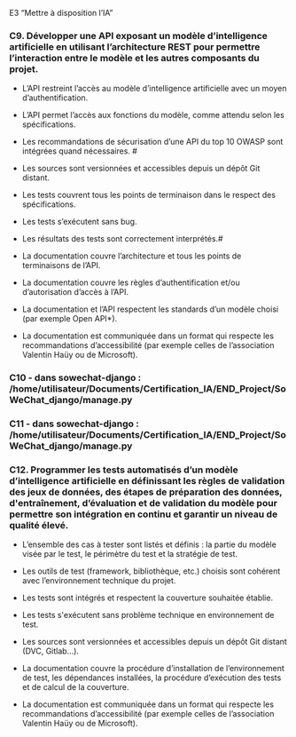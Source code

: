 E3 “Mettre à disposition l’IA”

### C9. Développer une API exposant un modèle d’intelligence artificielle en utilisant l’architecture REST pour permettre l’interaction entre le modèle et les autres composants du projet.

- L’API restreint l’accès au modèle d’intelligence artificielle avec un moyen d’authentification.

- L’API permet l’accès aux fonctions du modèle, comme attendu selon les spécifications.

- Les recommandations de sécurisation d’une API du top 10 OWASP sont intégrées quand nécessaires. #

- Les sources sont versionnées et accessibles depuis un dépôt Git distant.

- Les tests couvrent tous les points de terminaison dans le respect des spécifications.

- Les tests s’exécutent sans bug.

- Les résultats des tests sont correctement interprétés.#

- La documentation couvre l’architecture et tous les points de terminaisons de l’API.

- La documentation couvre les règles d’authentification et/ou d’autorisation d’accès à l’API.

- La documentation et l’API respectent les standards d’un modèle choisi (par exemple Open API*).

- La documentation est communiquée dans un format qui respecte les recommandations d’accessibilité (par exemple celles de l’association Valentin Haüy ou de Microsoft).


### C10 - dans sowechat-django :  /home/utilisateur/Documents/Certification_IA/END_Project/SoWeChat_django/manage.py

### C11 - dans sowechat-django :  /home/utilisateur/Documents/Certification_IA/END_Project/SoWeChat_django/manage.py

### C12. Programmer les tests automatisés d’un modèle d’intelligence artificielle en définissant les règles de validation des jeux de données, des étapes de préparation des données, d'entraînement, d’évaluation et de validation du modèle pour permettre son intégration en continu et garantir un niveau de qualité élevé.

- L’ensemble des cas à tester sont listés et définis : la partie du modèle visée par le test, le périmètre du test et la stratégie de test.

- Les outils de test (framework, bibliothèque, etc.) choisis sont cohérent avec l’environnement technique du projet.

- Les tests sont intégrés et respectent la couverture souhaitée établie.

- Les tests s'exécutent sans problème technique en environnement de test.

- Les sources sont versionnées et accessibles depuis un dépôt Git distant (DVC, Gitlab...).

- La documentation couvre la procédure d’installation de l’environnement de test, les dépendances installées, la procédure d’exécution des tests et de calcul de la couverture.

- La documentation est communiquée dans un format qui respecte les recommandations d’accessibilité (par exemple celles de l’association Valentin Haüy ou de Microsoft).



